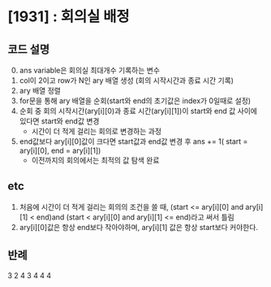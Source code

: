# [1931] : 회의실 배정

## 코드 설명

0. ans variable은 회의실 최대개수 기록하는 변수
1. col이 2이고 row가 N인 ary 배열 생성 (회의 시작시간과 종료 시간 기록)
2. ary 배열 정렬
3. for문을 통해 ary 배열을 순회(start와 end의 초기값은 index가 0일때로 설정) 
4. 순회 중 회의 시작시간(ary[i][0)과 종료 시간(ary[i][1])이 start와 end 값 사이에 있다면 start와 end값 변경
   - 시간이 더 적게 걸리는 회의로 변경하는 과정  
5. end값보다 ary[i][0]값이 크다면 start값과 end값 변경 후 ans += 1( start = ary[i][0], end = ary[i][1])
   - 이전까지의 회의에서는 최적의 값 탐색 완료

## etc
1. 처음에 시간이 더 적게 걸리는 회의의 조건을 쓸 때, (start <= ary[i][0] and ary[i][1] < end)and (start < ary[i][0] and ary[i][1] <= end)라고 써서 틀림
2. ary[i][0]값은 항상 end보다 작아야하며, ary[i][1] 값은 항상 start보다 커야한다.

## 반례
3
2 4
3 4
4 4
